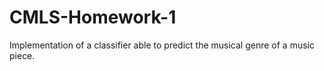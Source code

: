 # CMLS-Homework-1
Implementation of a classifier able to predict the musical genre of a music piece.
